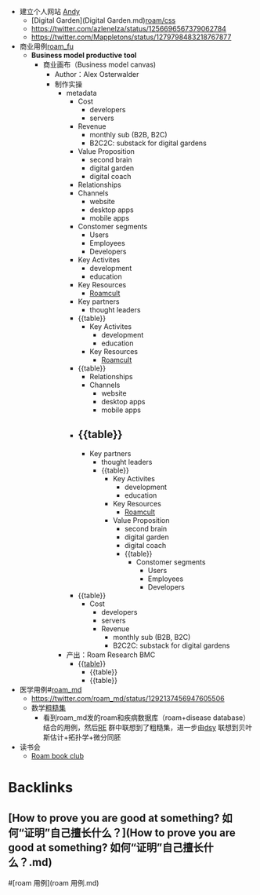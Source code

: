 - 建立个人网站 [Andy](Andy.md)
    - [Digital Garden](Digital Garden.md)[roam/css](roam/css.md)
    - https://twitter.com/azlenelza/status/1256696567379062784
    - https://twitter.com/Mappletons/status/1279798483218767877
- 商业用例[roam_fu](roam_fu.md)
    - **Business model productive tool**
        - 商业画布（Business model canvas)
            - Author：Alex Osterwalder
            - 制作实操
                - metadata
                    - Cost
                        - developers
                        - servers
                    - Revenue
                        - monthly sub (B2B, B2C)
                        - B2C2C: substack for digital gardens
                    - Value Proposition
                        - second brain
                        - digital garden
                        - digital coach
                    - Relationships
                    - Channels
                        - website
                        - desktop apps
                        - mobile apps
                    - Constomer segments
                        - Users
                        - Employees
                        - Developers
                    - Key Activites
                        - development
                        - education
                    - Key Resources
                        - [Roamcult](Roamcult.md)
                    - Key partners
                        - thought leaders
                    - {{table}}
                        - Key Activites
                            - development
                            - education
                        - Key Resources
                            - [Roamcult](Roamcult.md)
                    - {{table}}
                        - Relationships
                        - Channels
                            - website
                            - desktop apps
                            - mobile apps
                    - {{table}}
                        - 
                        - Key partners
                            - thought leaders
                            - {{table}}
                                - Key Activites
                                    - development
                                    - education
                                - Key Resources
                                    - [Roamcult](Roamcult.md)
                                - Value Proposition
                                    - second brain
                                    - digital garden
                                    - digital coach
                                    - {{table}}
                                        - Constomer segments
                                            - Users
                                            - Employees
                                            - Developers
                    - {{table}}
                        - Cost
                            - developers
                            - servers
                            - Revenue
                                - monthly sub (B2B, B2C)
                                - B2C2C: substack for digital gardens
                - 产出：Roam Research BMC
                    - {{[table](table.md)}}
                        - {{table}}
                        - {{table}}
- 医学用例#[roam_md](roam_md.md)
    - https://twitter.com/roam_md/status/1292137456947605506
    - 数学[粗糙集](粗糙集.md)
        - 看到roam_md发的roam和疾病数据库（roam+disease database）结合的用例，然后[RE](RE.md) 群中联想到了粗糙集，进一步由[dsy](dsy.md) 联想到贝叶斯估计+拓扑学+微分同胚
- 读书会
    - [Roam book club](https://roamresearch.com/#/app/roam-book-club/page/D-igrPZnN)

# Backlinks
## [How to prove you are good at something? 如何“证明”自己擅长什么？](How to prove you are good at something? 如何“证明”自己擅长什么？.md)

#[roam 用例](roam 用例.md)


